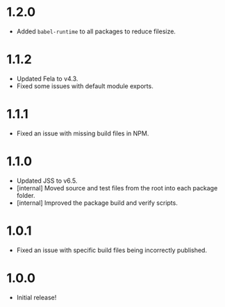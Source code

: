 # 1.2.0
* Added `babel-runtime` to all packages to reduce filesize.

# 1.1.2
* Updated Fela to v4.3.
* Fixed some issues with default module exports.

# 1.1.1
* Fixed an issue with missing build files in NPM.

# 1.1.0
* Updated JSS to v6.5.
* [internal] Moved source and test files from the root into each package folder.
* [internal] Improved the package build and verify scripts.

# 1.0.1
* Fixed an issue with specific build files being incorrectly published.

# 1.0.0
* Initial release!
